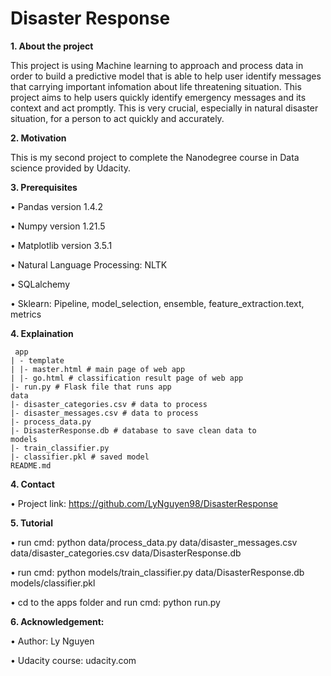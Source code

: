 # Disaster Response

**1. About the project**

This project is using Machine learning to approach and process data in order to build a predictive model that is able to help user identify messages that carrying important infomation about life threatening situation. This project aims to help users quickly identify emergency messages and its context and act promptly. This is very crucial, especially in natural disaster situation, for a person to act quickly and accurately.

**2.	Motivation**

This is my second project to complete the Nanodegree course in Data science provided by Udacity.

**3.	Prerequisites**

  •	Pandas version 1.4.2

  •	Numpy version 1.21.5

  •	Matplotlib version 3.5.1
  
  •	Natural Language Processing: NLTK
  
  •	SQLalchemy
  
  •	Sklearn: Pipeline, model_selection, ensemble, feature_extraction.text, metrics

**4.	Explaination**

     app
    | - template
    | |- master.html # main page of web app
    | |- go.html # classification result page of web app
    |- run.py # Flask file that runs app
    data
    |- disaster_categories.csv # data to process
    |- disaster_messages.csv # data to process
    |- process_data.py
    |- DisasterResponse.db # database to save clean data to
    models
    |- train_classifier.py
    |- classifier.pkl # saved model
    README.md
  

**4.	Contact**

  •	Project link: https://github.com/LyNguyen98/DisasterResponse
  
**5.	Tutorial**

  •	run cmd: python data/process_data.py data/disaster_messages.csv data/disaster_categories.csv data/DisasterResponse.db
  
  •	run cmd: python models/train_classifier.py data/DisasterResponse.db models/classifier.pkl
  
  •	cd to the apps folder and run cmd: python run.py
  

**6.	Acknowledgement:**

  •	Author: Ly Nguyen
  
  •	Udacity course: udacity.com

